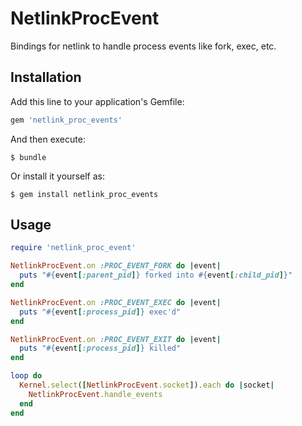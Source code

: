 # NetlinkProcEvent

Bindings for netlink to handle process events like fork, exec, etc.

## Installation

Add this line to your application's Gemfile:

```ruby
gem 'netlink_proc_events'
```

And then execute:

    $ bundle

Or install it yourself as:

    $ gem install netlink_proc_events

## Usage

```ruby
require 'netlink_proc_event'

NetlinkProcEvent.on :PROC_EVENT_FORK do |event|
  puts "#{event[:parent_pid]} forked into #{event[:child_pid]}"
end

NetlinkProcEvent.on :PROC_EVENT_EXEC do |event|
  puts "#{event[:process_pid]} exec'd"
end

NetlinkProcEvent.on :PROC_EVENT_EXIT do |event|
  puts "#{event[:process_pid]} killed"
end

loop do
  Kernel.select([NetlinkProcEvent.socket]).each do |socket|
    NetlinkProcEvent.handle_events
  end
end
```
